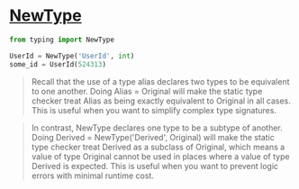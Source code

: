 # [NewType](https://docs.python.org/3/library/typing.html#newtype)

```python
from typing import NewType

UserId = NewType('UserId', int)
some_id = UserId(524313)
```

> Recall that the use of a type alias declares two types to be equivalent to one another. Doing Alias = Original will make the static type checker treat Alias as being exactly equivalent to Original in all cases. This is useful when you want to simplify complex type signatures.

> In contrast, NewType declares one type to be a subtype of another. Doing Derived = NewType('Derived', Original) will make the static type checker treat Derived as a subclass of Original, which means a value of type Original cannot be used in places where a value of type Derived is expected. This is useful when you want to prevent logic errors with minimal runtime cost.
